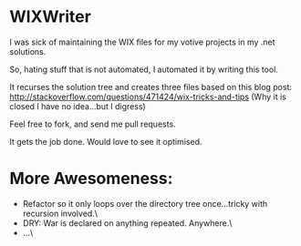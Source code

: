 WIXWriter
=========

I was sick of maintaining the WIX files for my votive projects in my .net solutions.

So, hating stuff that is not automated, I automated it by writing this tool.

It recurses the solution tree and creates three files based on this blog post:
http://stackoverflow.com/questions/471424/wix-tricks-and-tips  (Why it is closed I have no idea...but I digress)

Feel free to fork, and send me pull requests.

It gets the job done.  Would love to see it optimised.

# More Awesomeness:
 - Refactor so it only loops over the directory tree once...tricky with recursion involved.\\
 - DRY: War is declared on anything repeated.  Anywhere.\\
 - ...\\